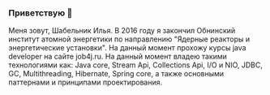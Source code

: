 ### Приветствую 👋

Меня зовут, Шабельник Илья.
В 2016 году я закончил Обнинский институт атомной энергетики по направлению "Ядерные реакторы и энергетические установки".
На данный момент прохожу курсы java developer на сайте job4j.ru. На данный момент владею такими технологиями как: Java core, Stream Api, Collections Api, I/O и NIO, JDBC, GC, Multithreading, Hibernate, Spring core, а также основными паттернами и принципами проектирования.


